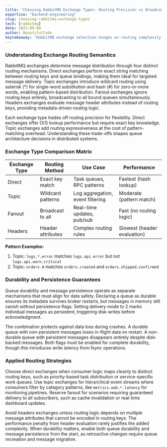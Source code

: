 ```yaml
---
title: "Choosing RabbitMQ Exchange Types: Routing Precision vs Broadcasting Flexibility"
expertise: "backend-engineering"
slug: choosing-rabbitmq-exchange-types
tech: [rabbitmq]
date: 2025-09-09
author: BeautifulCode
keytakeaway: "RabbitMQ exchange selection hinges on routing complexity requirements, with direct exchanges optimizing for speed, topic exchanges for pattern flexibility, and fanout for guaranteed broadcast, while durability requires coordinating both queue and message persistence settings."
---
```


### Understanding Exchange Routing Semantics

RabbitMQ exchanges determine message distribution through four distinct routing mechanisms. Direct exchanges perform exact string matching between routing keys and queue bindings, making them ideal for targeted message delivery. Topic exchanges introduce wildcard routing using asterisk (*) for single-word substitution and hash (#) for zero-or-more words, enabling pattern-based distribution. Fanout exchanges ignore routing keys entirely, broadcasting to all bound queues simultaneously. Headers exchanges evaluate message header attributes instead of routing keys, providing metadata-driven routing logic.

Each exchange type trades off routing precision for flexibility. Direct exchanges offer O(1) lookup performance but require exact key knowledge. Topic exchanges add routing expressiveness at the cost of pattern-matching overhead. Understanding these trade-offs shapes queue architecture decisions in distributed systems.

### Exchange Type Comparison Matrix

| Exchange Type | Routing Method | Use Case | Performance |
|--------------|----------------|----------|-------------|
| Direct | Exact key match | Task queues, RPC patterns | Fastest (hash lookup) |
| Topic | Wildcard patterns | Log aggregation, event filtering | Moderate (pattern match) |
| Fanout | Broadcast to all | Real-time updates, pub/sub | Fast (no routing logic) |
| Headers | Header attributes | Complex routing rules | Slowest (header evaluation) |

**Pattern Examples:**

1. Topic: `logs.*.error` matches `logs.api.error` but not `logs.api.warn.critical`
2. Topic: `orders.#` matches `orders.created` and `orders.shipped.confirmed`

### Durability and Persistence Guarantees

Queue durability and message persistence operate as separate mechanisms that must align for data safety. Declaring a queue as durable ensures its metadata survives broker restarts, but messages in memory still vanish without persistence flags. Setting delivery mode to 2 marks individual messages as persistent, triggering disk writes before acknowledgment.

The combination protects against data loss during crashes. A durable queue with non-persistent messages loses in-flight data on restart. A non-durable queue with persistent messages disappears entirely despite disk-backed messages. Both flags must be enabled for complete durability, though this introduces write latency from fsync operations.

### Applied Routing Strategies

Choose direct exchanges when consumer logic maps cleanly to distinct routing keys, such as priority-based task distribution or service-specific work queues. Use topic exchanges for hierarchical event streams where consumers filter by category patterns, like `metrics.web.*.latency` for monitoring pipelines. Reserve fanout for scenarios requiring guaranteed delivery to all subscribers, such as cache invalidation or real-time dashboard updates.

Avoid headers exchanges unless routing logic depends on multiple message attributes that cannot be encoded in routing keys. The performance penalty from header evaluation rarely justifies the added complexity. When durability matters, enable both queue durability and message persistence from the start, as retroactive changes require queue recreation and message migration.